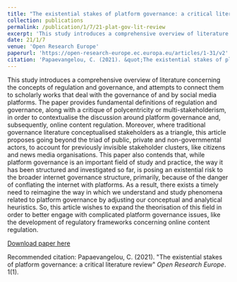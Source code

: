 ```yaml
---
title: "The existential stakes of platform governance: a critical literature review"
collection: publications
permalink: /publication/1/7/21-plat-gov-lit-review
excerpt: 'This study introduces a comprehensive overview of literature concerning the concepts of regulation and governance, and attempts to connect them to scholarly works that deal with the governance of and by social media platforms. The paper provides fundamental definitions of regulation and governance, along with a critique of polycentricity or multi-stakeholderism, in order to contextualise the discussion around platform governance and, subsequently, online content regulation. Moreover, where traditional governance literature conceptualised stakeholders as a triangle, this article proposes going beyond the triad of public, private and non-governmental actors, to account for previously invisible stakeholder clusters, like citizens and news media organisations. This paper also contends that, while platform governance is an important field of study and practice, the way it has been structured and investigated so far, is posing an existential risk to the broader internet governance structure, primarily, because of the danger of conflating the internet with platforms. As a result, there exists a timely need to reimagine the way in which we understand and study phenomena related to platform governance by adjusting our conceptual and analytical heuristics. So, this article wishes to expand the theorisation of this field in order to better engage with complicated platform governance issues, like the development of regulatory frameworks concerning online content regulation.'
date: 21/1/7
venue: 'Open Research Europe'
paperurl: 'https://open-research-europe.ec.europa.eu/articles/1-31/v2'
citation: 'Papaevangelou, C. (2021). &quot;The existential stakes of platform governance: a critical literature review&quot; <i>Open Research Europe</i>. 1(1).'
---
```

This study introduces a comprehensive overview of literature concerning the concepts of regulation and governance, and attempts to connect them to scholarly works that deal with the governance of and by social media platforms. The paper provides fundamental definitions of regulation and governance, along with a critique of polycentricity or multi-stakeholderism, in order to contextualise the discussion around platform governance and, subsequently, online content regulation. Moreover, where traditional governance literature conceptualised stakeholders as a triangle, this article proposes going beyond the triad of public, private and non-governmental actors, to account for previously invisible stakeholder clusters, like citizens and news media organisations. This paper also contends that, while platform governance is an important field of study and practice, the way it has been structured and investigated so far, is posing an existential risk to the broader internet governance structure, primarily, because of the danger of conflating the internet with platforms. As a result, there exists a timely need to reimagine the way in which we understand and study phenomena related to platform governance by adjusting our conceptual and analytical heuristics. So, this article wishes to expand the theorisation of this field in order to better engage with complicated platform governance issues, like the development of regulatory frameworks concerning online content regulation.

[Download paper here](https://open-research-europe.ec.europa.eu/articles/1-31/v2)

Recommended citation: Papaevangelou, C. (2021). "The existential stakes of platform governance: a critical literature review" <i>Open Research Europe</i>. 1(1).